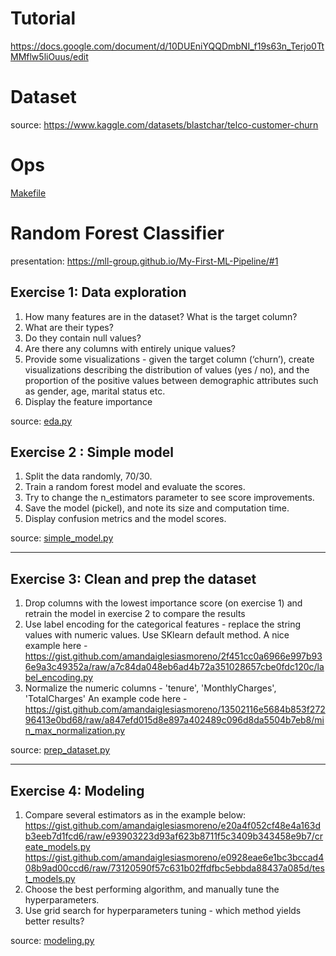 # Tutorial 
https://docs.google.com/document/d/10DUEniYQQDmbNI_f19s63n_Terjo0TtMMflw5liOuus/edit

# Dataset  
source: https://www.kaggle.com/datasets/blastchar/telco-customer-churn

# Ops 
[Makefile](Makefile)

# Random Forest Classifier 
presentation: https://mll-group.github.io/My-First-ML-Pipeline/#1

## Exercise 1: Data exploration
1. How many features are in the dataset? What is the target column?
2. What are their types?
3. Do they contain null values?
4. Are there any columns with entirely unique values?
5. Provide some visualizations - given the target column (‘churn’), create visualizations describing the distribution of values (yes / no), and the proportion of the positive values between demographic attributes such as gender, age, marital status etc.
6. Display the feature importance

source: [eda.py](./eda.py)

## Exercise 2 : Simple model
1. Split the data randomly, 70/30.
2. Train a random forest model and evaluate the scores. 
3. Try to change the n_estimators parameter to see score improvements. 
4. Save the model (pickel), and note its size and computation time.
5. Display confusion metrics and the model scores.

source: [simple_model.py](./simple_model.py)

---

## Exercise 3: Clean and prep the dataset
1. Drop columns with the lowest importance score (on exercise 1) and retrain the model in exercise 2 to compare the results
1. Use label encoding for the categorical features - replace the string values with numeric values. Use SKlearn default method. A nice example here -
https://gist.github.com/amandaiglesiasmoreno/2f451cc0a6966e997b936e9a3c49352a/raw/a7c84da048eb6ad4b72a351028657cbe0fdc120c/label_encoding.py
1. Normalize the numeric columns - 'tenure', 'MonthlyCharges', 'TotalCharges'
An example code here - https://gist.github.com/amandaiglesiasmoreno/13502116e5684b853f27296413e0bd68/raw/a847efd015d8e897a402489c096d8da5504b7eb8/min_max_normalization.py

source: [prep_dataset.py](./prep_dataset.py)

---

## Exercise 4: Modeling
1. Compare several estimators as in the example below:
     https://gist.github.com/amandaiglesiasmoreno/e20a4f052cf48e4a163db3eeb7d1fcd6/raw/e93903223d93af623b8711f5c3409b343458e9b7/create_models.py
     https://gist.github.com/amandaiglesiasmoreno/e0928eae6e1bc3bccad408b9ad00ccd6/raw/73120590f57c631b02ffdfbc5ebbda88437a085d/test_models.py
2. Choose the best performing algorithm, and manually tune the hyperparameters.
3. Use grid search for hyperparameters tuning - which method yields better results?

source: [modeling.py](./modeling.py)

